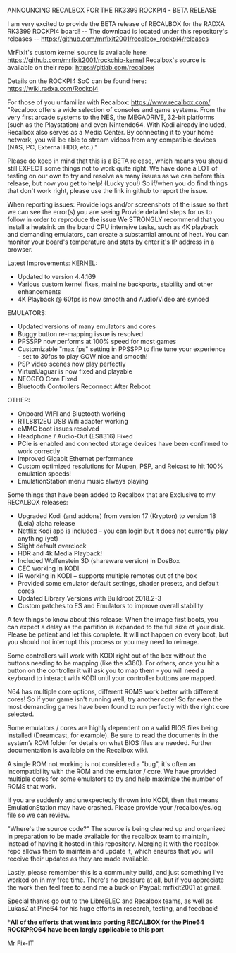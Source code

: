 ANNOUNCING RECALBOX FOR THE RK3399 ROCKPI4 - BETA RELEASE

I am very excited to provide the BETA release of RECALBOX for the RADXA RK3399 ROCKPI4 board! 
-- The download is located under this repository's releases -- 
https://github.com/mrfixit2001/recalbox_rockpi4/releases

MrFixIt's custom kernel source is available here: https://github.com/mrfixit2001/rockchip-kernel
Recalbox's source is available on their repo: https://gitlab.com/recalbox

Details on the ROCKPI4 SoC can be found here: https://wiki.radxa.com/Rockpi4

For those of you unfamiliar with Recalbox: https://www.recalbox.com/ "Recalbox offers a wide selection of consoles and game systems. From the very first arcade systems to the NES, the MEGADRIVE, 32-bit platforms (such as the Playstation) and even Nintendo64. With Kodi already included, Recalbox also serves as a Media Center. By connecting it to your home network, you will be able to stream videos from any compatible devices (NAS, PC, External HDD, etc.)."

Please do keep in mind that this is a BETA release, which means you should still EXPECT some things not to work quite right. We have done a LOT of testing on our own to try and resolve as many issues as we can before this release, but now you get to help! (Lucky you!) So if/when you do find things that don't work right, please use the link in github to report the issue.

When reporting issues:
Provide logs and/or screenshots of the issue so that we can see the error(s) you are seeing
Provide detailed steps for us to follow in order to reproduce the issue
We STRONGLY recommend that you install a heatsink on the board CPU intensive tasks, such as 4K playback and demanding emulators, can create a substantial amount of heat. You can monitor your board's temperature and stats by enter it's IP address in a browser.

Latest Improvements:
KERNEL:
- Updated to version 4.4.169
- Various custom kernel fixes, mainline backports, stability and other enhancements
- 4K Playback @ 60fps is now smooth and Audio/Video are synced

EMULATORS:
- Updated versions of many emulators and cores
- Buggy button re-mapping issue is resolved
- PPSSPP now performs at 100% speed for most games
- Customizable "max fps" setting in PPSSPP to fine tune your experience - set to 30fps to play GOW nice and smooth!
- PSP video scenes now play perfectly
- VirtualJaguar is now fixed and playable
- NEOGEO Core Fixed
- Bluetooth Controllers Reconnect After Reboot

OTHER:
- Onboard WIFI and Bluetooth working
- RTL8812EU USB Wifi adapter working
- eMMC boot issues resolved
- Headphone / Audio-Out (ES8316) Fixed
- PCIe is enabled and connected storage devices have been confirmed to work correctly
- Improved Gigabit Ethernet performance
- Custom optimized resolutions for Mupen, PSP, and Reicast to hit 100% emulation speeds!
- EmulationStation menu music always playing

Some things that have been added to Recalbox that are Exclusive to my RECALBOX releases:
- Upgraded Kodi (and addons) from version 17 (Krypton) to version 18 (Leia) alpha release
- Netflix Kodi app is included – you can login but it does not currently play anything (yet)
- Slight default overclock
- HDR and 4k Media Playback!
- Included Wolfenstein 3D (shareware version) in DosBox
- CEC working in KODI
- IR working in KODI – supports multiple remotes out of the box
- Provided some emulator default settings, shader presets, and default cores
- Updated Library Versions with Buildroot 2018.2-3
- Custom patches to ES and Emulators to improve overall stability

A few things to know about this release: 
When the image first boots, you can expect a delay as the partition is expanded to the full size of your disk. Please be patient and let this complete. It will not happen on every boot, but you should not interrupt this process or you may need to reimage.

Some controllers will work with KODI right out of the box without the buttons needing to be mapping (like the x360). For others, once you hit a button on the controller it will ask you to map them - you will need a keyboard to interact with KODI until your controller buttons are mapped.

N64 has multiple core options, different ROMS work better with different cores! So if your game isn't running well, try another core! So far even the most demanding games have been found to run perfectly with the right core selected.

Some emulators / cores are highly dependent on a valid BIOS files being installed (Dreamcast, for example). Be sure to read the documents in the system’s ROM folder for details on what BIOS files are needed. Further documentation is available on the Recalbox wiki.

A single ROM not working is not considered a "bug", it's often an incompatibility with the ROM and the emulator / core. We have provided multiple cores for some emulators to try and help maximize the number of ROMS that work.

If you are suddenly and unexpectedly thrown into KODI, then that means EmulationStation may have crashed. Please provide your /recalbox/es.log file so we can review.

"Where's the source code?" The source is being cleaned up and organized in preparation to be made available for the recalbox team to maintain, instead of having it hosted in this repository. Merging it with the recalbox repo allows them to maintain and update it, which ensures that you will receive their updates as they are made available.

Lastly, please remember this is a community build, and just something I've worked on in my free time. There's no pressure at all, but if you appreciate the work then feel free to send me a buck on Paypal: mrfixit2001 at gmail.

Special thanks go out to the LibreELEC and Recalbox teams, as well as LukasZ at Pine64 for his huge efforts in research, testing, and feedback!

***All of the efforts that went into porting RECALBOX for the Pine64 ROCKPRO64 have been largly applicable to this port**

Mr Fix-IT
